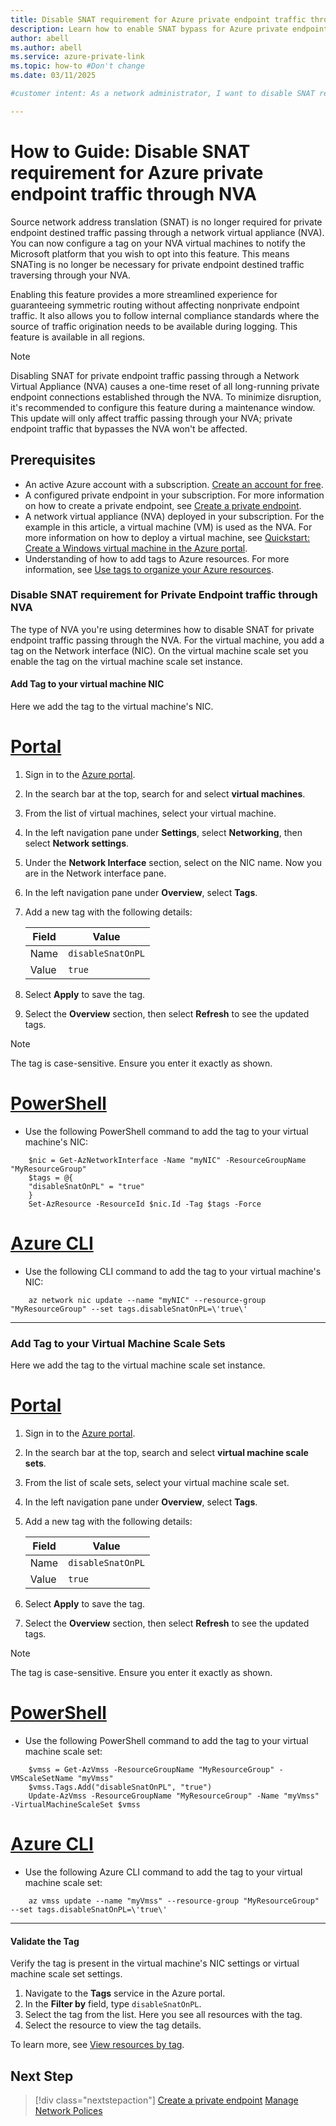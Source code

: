 ```yaml
---
title: Disable SNAT requirement for Azure private endpoint traffic through NVA
description: Learn how to enable SNAT bypass for Azure private endpoint traffic passing through a network virtual appliance (NVA) in Azure.
author: abell
ms.author: abell
ms.service: azure-private-link
ms.topic: how-to #Don't change
ms.date: 03/11/2025

#customer intent: As a network administrator, I want to disable SNAT requirement for private endpoint traffic through NVA so that I can ensure symmetric routing and comply with internal logging standards.

---
```


# How to Guide: Disable SNAT requirement for Azure private endpoint traffic through NVA

Source network address translation (SNAT) is no longer required for private endpoint destined traffic passing through a network virtual appliance (NVA). You can now configure a tag on your NVA virtual machines to notify the Microsoft platform that you wish to opt into this feature. This means SNATing is no longer be necessary for private endpoint destined traffic traversing through your NVA.

Enabling this feature provides a more streamlined experience for guaranteeing symmetric routing without affecting nonprivate endpoint traffic. It also allows you to follow internal compliance standards where the source of traffic origination needs to be available during logging. This feature is available in all regions.

> [!NOTE]
> Disabling SNAT for private endpoint traffic passing through a Network Virtual Appliance (NVA) causes a one-time reset of all long-running private endpoint connections established through the NVA. To minimize disruption, it's recommended to configure this feature during a maintenance window. This update will only affect traffic passing through your NVA; private endpoint traffic that bypasses the NVA won't be affected.

## Prerequisites

* An active Azure account with a subscription. [Create an account for free](https://azure.microsoft.com/free/).
* A configured private endpoint in your subscription. For more information on how to create a private endpoint, see [Create a private endpoint](./create-private-endpoint-portal.md).
* A network virtual appliance (NVA) deployed in your subscription. For the example in this article, a virtual machine (VM) is used as the NVA. For more information on how to deploy a virtual machine, see [Quickstart: Create a Windows virtual machine in the Azure portal](/azure/virtual-machines/windows/quick-create-portal).
* Understanding of how to add tags to Azure resources. For more information, see [Use tags to organize your Azure resources](../azure-resource-manager/management/tag-resources.md).

### Disable SNAT requirement for Private Endpoint traffic through NVA

The type of NVA you're using determines how to disable SNAT for private endpoint traffic passing through the NVA. For the virtual machine, you add a tag on the Network interface (NIC). On the virtual machine scale set you enable the tag on the virtual machine scale set instance.

#### Add Tag to your virtual machine NIC

Here we add the tag to the virtual machine's NIC. 

# [Portal](#tab/vm-nic-portal)

1. Sign in to the [Azure portal](https://portal.azure.com).
1. In the search bar at the top, search for and select **virtual machines**.
1. From the list of virtual machines, select your virtual machine.
1. In the left navigation pane under **Settings**, select **Networking**, then select **Network settings**.
1. Under the **Network Interface** section, select on the NIC name. Now you are in the Network interface pane.
1. In the left navigation pane under **Overview**, select **Tags**.
1. Add a new tag with the following details:

   | Field | Value |
   |-------|-------|
   | Name  | `disableSnatOnPL` |
   | Value | `true` |

1. Select **Apply** to save the tag.
1. Select the **Overview** section, then select **Refresh** to see the updated tags.

> [!NOTE]
> The tag is case-sensitive. Ensure you enter it exactly as shown.

# [PowerShell](#tab/vm-nic-powershell)

* Use the following PowerShell command to add the tag to your virtual machine's NIC:

```azurepowershell-interactive
    $nic = Get-AzNetworkInterface -Name "myNIC" -ResourceGroupName "MyResourceGroup"
    $tags = @{
    "disableSnatOnPL" = "true"
    }
    Set-AzResource -ResourceId $nic.Id -Tag $tags -Force
```

# [Azure CLI](#tab/vm-nic-cli)

* Use the following CLI command to add the tag to your virtual machine's NIC:

```azurecli-interactive
    az network nic update --name "myNIC" --resource-group "MyResourceGroup" --set tags.disableSnatOnPL=\'true\'
```
---

### Add Tag to your Virtual Machine Scale Sets

Here we add the tag to the virtual machine scale set instance. 

# [Portal](#tab/vmss-portal)  

1. Sign in to the [Azure portal](https://portal.azure.com).
1. In the search bar at the top, search and select **virtual machine scale sets**.
1. From the list of scale sets, select your virtual machine scale set.
1. In the left navigation pane under **Overview**, select **Tags**.
1. Add a new tag with the following details:

   | Field | Value |
   |-------|-------|
   | Name  | `disableSnatOnPL` |
   | Value | `true` |

1. Select **Apply** to save the tag.
1. Select the **Overview** section, then select **Refresh** to see the updated tags.

> [!NOTE]
> The tag is case-sensitive. Ensure you enter it exactly as shown.

# [PowerShell](#tab/vmss-powershell) 

* Use the following PowerShell command to add the tag to your virtual machine scale set:

```azurepowershell-interactive
    $vmss = Get-AzVmss -ResourceGroupName "MyResourceGroup" -VMScaleSetName "myVmss"
    $vmss.Tags.Add("disableSnatOnPL", "true")
    Update-AzVmss -ResourceGroupName "MyResourceGroup" -Name "myVmss" -VirtualMachineScaleSet $vmss
```

# [Azure CLI](#tab/vmss-cli) 

* Use the following Azure CLI command to add the tag to your virtual machine scale set:

```azurecli-interactive
    az vmss update --name "myVmss" --resource-group "MyResourceGroup" --set tags.disableSnatOnPL=\'true\'
```
---

#### Validate the Tag

Verify the tag is present in the virtual machine's NIC settings or virtual machine scale set settings.

1. Navigate to the **Tags** service in the Azure portal.
1. In the **Filter by** field, type `disableSnatOnPL`.
1. Select the tag from the list. Here you see all resources with the tag.
1. Select the resource to view the tag details.

To learn more, see [View resources by tag](../azure-resource-manager/management/tag-resources-portal.md#view-resources-by-tag).

## Next Step

> [!div class="nextstepaction"]
> [Create a private endpoint](./create-private-endpoint-portal.md)
> [Manage Network Polices](./disable-private-endpoint-network-policy.md)